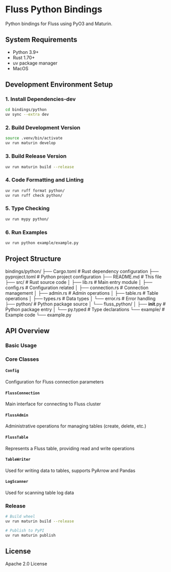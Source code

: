 # Fluss Python Bindings

Python bindings for Fluss using PyO3 and Maturin.

## System Requirements

- Python 3.9+
- Rust 1.70+
- uv package manager
- MacOS

## Development Environment Setup

### 1. Install Dependencies-dev

```bash
cd bindings/python
uv sync --extra dev
```

### 2. Build Development Version

```bash
source .venv/bin/activate
uv run maturin develop
```

### 3. Build Release Version

```bash
uv run maturin build --release
```

### 4. Code Formatting and Linting

```bash
uv run ruff format python/
uv run ruff check python/
```

### 5. Type Checking

```bash
uv run mypy python/
```

### 6. Run Examples

```bash
uv run python example/example.py
```

## Project Structure

bindings/python/
├── Cargo.toml              # Rust dependency configuration
├── pyproject.toml          # Python project configuration
├── README.md              # This file
├── src/                   # Rust source code
│   ├── lib.rs            # Main entry module
│   ├── config.rs         # Configuration related
│   ├── connection.rs     # Connection management
│   ├── admin.rs          # Admin operations
│   ├── table.rs          # Table operations
│   ├── types.rs          # Data types
│   └── error.rs          # Error handling
├── python/               # Python package source
│   └── fluss_python/
│       ├── __init__.py   # Python package entry
│       └── py.typed      # Type declarations
└── example/              # Example code
    └── example.py

## API Overview

### Basic Usage

### Core Classes

#### `Config`

Configuration for Fluss connection parameters

#### `FlussConnection`

Main interface for connecting to Fluss cluster

#### `FlussAdmin`

Administrative operations for managing tables (create, delete, etc.)

#### `FlussTable`

Represents a Fluss table, providing read and write operations

#### `TableWriter`

Used for writing data to tables, supports PyArrow and Pandas

#### `LogScanner`

Used for scanning table log data

### Release

```bash
# Build wheel
uv run maturin build --release

# Publish to PyPI
uv run maturin publish
```

## License

Apache 2.0 License
